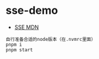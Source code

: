 # sse-demo

- [SSE MDN](https://developer.mozilla.org/zh-CN/docs/Web/API/Server-sent_events/Using_server-sent_events#%E4%BB%8E%E6%9C%8D%E5%8A%A1%E5%99%A8%E6%8E%A5%E5%8F%97%E4%BA%8B%E4%BB%B6)

```
自行准备合适的node版本（在.nvmrc里面）
pnpm i
pnpm start
```
